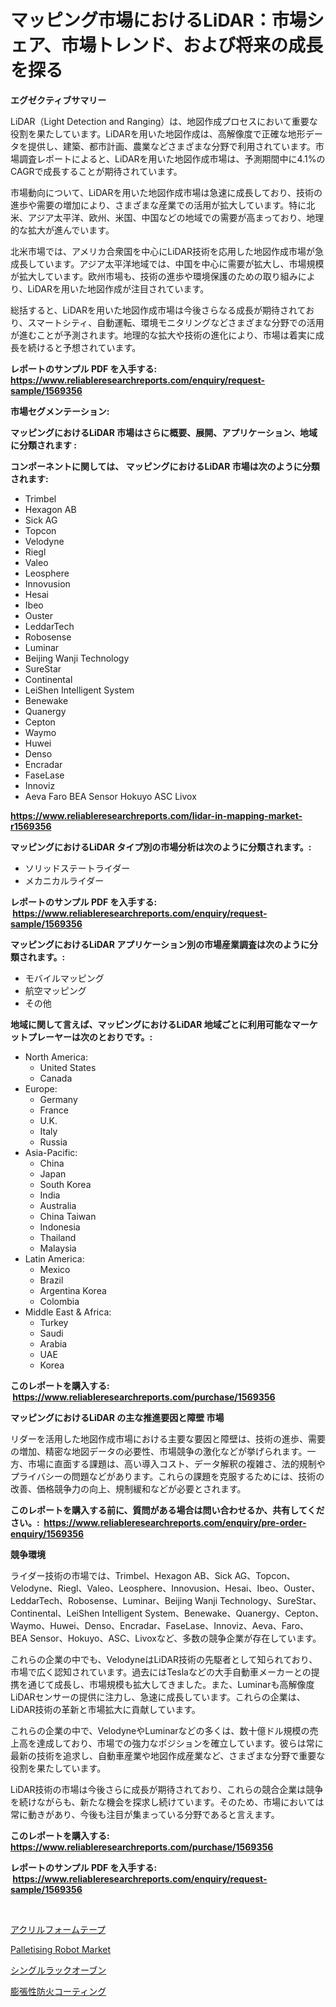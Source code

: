 <p><h1>マッピング市場におけるLiDAR：市場シェア、市場トレンド、および将来の成長を探る</h1></p><p><strong>エグゼクティブサマリー</strong></p>
<p><p>LiDAR（Light Detection and Ranging）は、地図作成プロセスにおいて重要な役割を果たしています。LiDARを用いた地図作成は、高解像度で正確な地形データを提供し、建築、都市計画、農業などさまざまな分野で利用されています。市場調査レポートによると、LiDARを用いた地図作成市場は、予測期間中に4.1%のCAGRで成長することが期待されています。</p><p>市場動向について、LiDARを用いた地図作成市場は急速に成長しており、技術の進歩や需要の増加により、さまざまな産業での活用が拡大しています。特に北米、アジア太平洋、欧州、米国、中国などの地域での需要が高まっており、地理的な拡大が進んでいます。</p><p>北米市場では、アメリカ合衆国を中心にLiDAR技術を応用した地図作成市場が急成長しています。アジア太平洋地域では、中国を中心に需要が拡大し、市場規模が拡大しています。欧州市場も、技術の進歩や環境保護のための取り組みにより、LiDARを用いた地図作成が注目されています。</p><p>総括すると、LiDARを用いた地図作成市場は今後さらなる成長が期待されており、スマートシティ、自動運転、環境モニタリングなどさまざまな分野での活用が進むことが予測されます。地理的な拡大や技術の進化により、市場は着実に成長を続けると予想されています。</p></p>
<p><strong>レポートのサンプル PDF を入手する: <a href="https://www.reliableresearchreports.com/enquiry/request-sample/1569356">https://www.reliableresearchreports.com/enquiry/request-sample/1569356</a></strong></p>
<p><strong>市場セグメンテーション:</strong></p>
<p><strong> マッピングにおけるLiDAR 市場はさらに概要、展開、アプリケーション、地域に分類されます :</strong></p>
<p><strong>コンポーネントに関しては、 マッピングにおけるLiDAR 市場は次のように分類されます: &nbsp;</strong></p>
<p><ul><li>Trimbel</li><li>Hexagon AB</li><li>Sick AG</li><li>Topcon</li><li>Velodyne</li><li>Riegl</li><li>Valeo</li><li>Leosphere</li><li>Innovusion</li><li>Hesai</li><li>Ibeo</li><li>Ouster</li><li>LeddarTech</li><li>Robosense</li><li>Luminar</li><li>Beijing Wanji Technology</li><li>SureStar</li><li>Continental</li><li>LeiShen Intelligent System</li><li>Benewake</li><li>Quanergy</li><li>Cepton</li><li>Waymo</li><li>Huwei</li><li>Denso</li><li>Encradar</li><li>FaseLase</li><li>Innoviz</li><li>Aeva
    Faro
    BEA Sensor
    Hokuyo
    ASC
    Livox</li></ul></p>
<p><strong><a href="https://www.reliableresearchreports.com/lidar-in-mapping-market-r1569356">https://www.reliableresearchreports.com/lidar-in-mapping-market-r1569356</a></strong></p>
<p><strong> マッピングにおけるLiDAR タイプ別の市場分析は次のように分類されます。:</strong></p>
<p><ul><li>ソリッドステートライダー</li><li>メカニカルライダー</li></ul></p>
<p><strong>レポートのサンプル PDF を入手する: &nbsp;<a href="https://www.reliableresearchreports.com/enquiry/request-sample/1569356">https://www.reliableresearchreports.com/enquiry/request-sample/1569356</a></strong></p>
<p><strong> マッピングにおけるLiDAR アプリケーション別の市場産業調査は次のように分類されます。:</strong></p>
<p><ul><li>モバイルマッピング</li><li>航空マッピング</li><li>その他</li></ul></p>
<p><strong>地域に関して言えば、マッピングにおけるLiDAR 地域ごとに利用可能なマーケットプレーヤーは次のとおりです。:</strong></p>
<p><ul>
    <li>
        North America:
        <ul>
            <li>United States</li>
            <li>Canada</li>
        </ul>
    </li>
    <li>
        Europe:
        <ul>
            <li>Germany</li>
            <li>France</li>
            <li>U.K.</li>
            <li>Italy</li>
            <li>Russia</li>
        </ul>
    </li>
    <li>
        Asia-Pacific:
        <ul>
            <li>China</li>
            <li>Japan</li>
            <li>South Korea</li>
            <li>India</li>
            <li>Australia</li>
            <li>China Taiwan</li>
            <li>Indonesia</li>
            <li>Thailand</li>
            <li>Malaysia</li>
        </ul>
    </li>
    <li>
        Latin America:
        <ul>
            <li>Mexico</li>
            <li>Brazil</li>
            <li>Argentina Korea</li>
            <li>Colombia</li>
        </ul>
    </li>
    <li>
        Middle East & Africa:
        <ul>
            <li>Turkey</li>
            <li>Saudi</li>
            <li>Arabia</li>
            <li>UAE</li>
            <li>Korea</li>
        </ul>
    </li>
    </ul></p>
<p><strong>このレポートを購入する: &nbsp;<a href="https://www.reliableresearchreports.com/purchase/1569356">https://www.reliableresearchreports.com/purchase/1569356</a></strong></p>
<p><strong>マッピングにおけるLiDAR の主な推進要因と障壁 市場</strong></p>
<p><p>リダーを活用した地図作成市場における主要な要因と障壁は、技術の進歩、需要の増加、精密な地図データの必要性、市場競争の激化などが挙げられます。一方、市場に直面する課題は、高い導入コスト、データ解釈の複雑さ、法的規制やプライバシーの問題などがあります。これらの課題を克服するためには、技術の改善、価格競争力の向上、規制緩和などが必要とされます。</p></p>
<p><strong>このレポートを購入する前に、質問がある場合は問い合わせるか、共有してください。:&nbsp; <a href="https://www.reliableresearchreports.com/enquiry/pre-order-enquiry/1569356">https://www.reliableresearchreports.com/enquiry/pre-order-enquiry/1569356</a></strong></p>
<p><strong>競争環境</strong></p>
<p><p>ライダー技術の市場では、Trimbel、Hexagon AB、Sick AG、Topcon、Velodyne、Riegl、Valeo、Leosphere、Innovusion、Hesai、Ibeo、Ouster、LeddarTech、Robosense、Luminar、Beijing Wanji Technology、SureStar、Continental、LeiShen Intelligent System、Benewake、Quanergy、Cepton、Waymo、Huwei、Denso、Encradar、FaseLase、Innoviz、Aeva、Faro、BEA Sensor、Hokuyo、ASC、Livoxなど、多数の競争企業が存在しています。</p><p>これらの企業の中でも、VelodyneはLiDAR技術の先駆者として知られており、市場で広く認知されています。過去にはTeslaなどの大手自動車メーカーとの提携を通じて成長し、市場規模も拡大してきました。また、Luminarも高解像度LiDARセンサーの提供に注力し、急速に成長しています。これらの企業は、LiDAR技術の革新と市場拡大に貢献しています。</p><p>これらの企業の中で、VelodyneやLuminarなどの多くは、数十億ドル規模の売上高を達成しており、市場での強力なポジションを確立しています。彼らは常に最新の技術を追求し、自動車産業や地図作成産業など、さまざまな分野で重要な役割を果たしています。</p><p>LiDAR技術の市場は今後さらに成長が期待されており、これらの競合企業は競争を続けながらも、新たな機会を探求し続けています。そのため、市場においては常に動きがあり、今後も注目が集まっている分野であると言えます。</p></p>
<p><strong>このレポートを購入する: &nbsp; <a href="https://www.reliableresearchreports.com/purchase/1569356">https://www.reliableresearchreports.com/purchase/1569356</a></strong></p>
<p><strong>レポートのサンプル PDF を入手する: &nbsp;<a href="https://www.reliableresearchreports.com/enquiry/request-sample/1569356">https://www.reliableresearchreports.com/enquiry/request-sample/1569356</a></strong><strong></strong></p>
<p>&nbsp;</p>
<p><p><a href="https://github.com/avbqbctihcbe2/Market-Research-Report-List-1/blob/main/510149238360.md">アクリルフォームテープ</a></p><p><a href="https://github.com/dimitrishawkinswaynenp91rgz/Market-Research-Report-List-2/blob/main/palletising-robot-market.md">Palletising Robot Market</a></p><p><a href="https://medium.com/@nicosmitham2023/%E3%82%B7%E3%83%B3%E3%82%B0%E3%83%AB%E3%83%A9%E3%83%83%E3%82%AF%E3%82%AA%E3%83%BC%E3%83%96%E3%83%B3%E5%B8%82%E5%A0%B4%E3%81%AE%E5%B1%95%E6%9C%9B-%E7%94%A3%E6%A5%AD%E3%81%AE%E6%A6%82%E8%A6%81%E3%81%A8%E4%BA%88%E6%B8%AC-2024%E5%B9%B4-2031%E5%B9%B4-744f3af108e7">シングルラックオーブン</a></p><p><a href="https://medium.com/@oswaldoavarro768546/%E8%86%A8%E8%84%B9%E6%80%A7%E9%98%B2%E7%81%AB%E3%82%B3%E3%83%BC%E3%83%86%E3%82%A3%E3%83%B3%E3%82%B0%E5%B8%82%E5%A0%B4%E3%81%AE%E8%A6%8F%E6%A8%A1%E3%81%A8%E5%B8%82%E5%A0%B4%E5%8B%95%E5%90%91-%E5%AE%8C%E5%85%A8%E3%81%AA%E6%A5%AD%E7%95%8C%E6%A6%82%E8%A6%81-2024%E5%B9%B4%E3%81%8B%E3%82%892031%E5%B9%B4-b152865960db">膨張性防火コーティング</a></p></p>